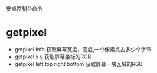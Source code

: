 安卓控制台命令

# getpixel

- getpixel info  获取屏幕宽度，高度,一个像素点占多少个字节
- getpixel x y  获取屏幕坐标的RGB
- getpixel left top right bottom  获取屏幕一块区域的RGB